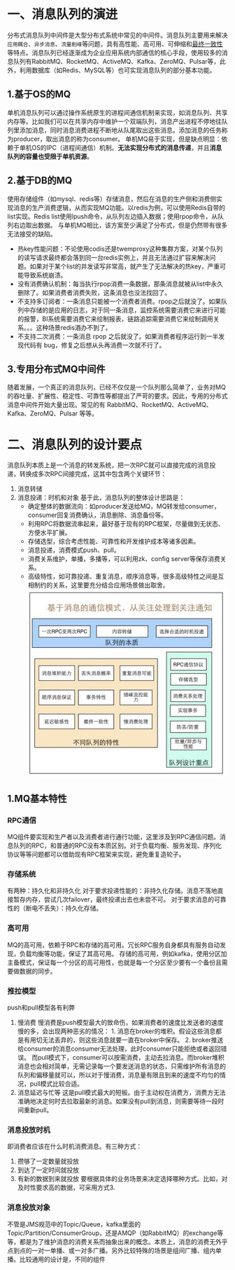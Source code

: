 # 一、消息队列的演进
分布式消息队列中间件是大型分布式系统中常见的中间件。消息队列主要用来解决`应用耦合`、`异步消息`、`流量削峰`等问题，具有高性能、高可用、可伸缩和[最终一致性](./什么是最终一致性.md)等特点。消息队列已经逐渐成为企业应用系统内部通信的核心手段，使用较多的消息队列有RabbitMQ、RocketMQ、ActiveMQ、Kafka、ZeroMQ、Pulsar等，此外，利用数据库（如Redis、MySQL等）也可实现消息队列的部分基本功能。

## 1.基于OS的MQ
单机消息队列可以通过操作系统原生的进程间通信机制来实现，如消息队列、共享内存等。比如我们可以在共享内存中维护一个双端队列，消息产出进程不停地往队列里添加消息，同时消息消费进程不断地从队尾取出这些消息。添加消息的任务称为producer，取出消息的称为consumer。
单机MQ易于实现，但是缺点明显：依赖于单机OS的IPC（进程间通信）机制。**无法实现分布式的消息传递**，并且**消息队列的容量也受限于单机资源**。
## 2.基于DB的MQ
使用存储组件（如mysql、redis等）存储消息，然后在消息的生产侧和消费侧实现消息的生产消费逻辑，从而实现MQ功能。以redis为例，可以使用Redis自带的list实现。Redis list使用lpush命令，从队列左边插入数据；使用rpop命令，从队列右边取出数据。
与单机MQ相比，该方案至少满足了分布式，但是仍然带有很多无法接受的缺陷。
- 热key性能问题：不论使用codis还是twemproxy这种集群方案，对某个队列的读写请求最终都会落到同一台redis实例上，并且无法通过扩容来解决问题。如果对于某个list的并发读写非常高，就产生了无法解决的热key，严重可能导致系统崩溃。
- 没有消费确认机制：每当执行rpop消费一条数据，那条消息就被从list中永久删除了。如果消费者消费失败，这条消息也没法找回了。
- 不支持多订阅者：一条消息只能被一个消费者消费。rpop之后就没了。如果队列中存储的是应用的日志，对于同一条消息，监控系统需要消费它来进行可能的报警，BI系统需要消费它来绘制报表，链路追踪需要消费它来绘制调用关系。。。这种场景redis酒办不到了。
- 不支持二次消费：一条消息 rpop 之后就没了。如果消费者程序运行到一半发现代码有 bug，修复之后想从头再消费一次就不行了。

## 3.专用分布式MQ中间件
随着发展，一个真正的消息队列，已经不仅仅是一个队列那么简单了，业务对MQ的吞吐量、扩展性、稳定性、可靠性等都提出了严苛的要求。因此，专用的分布式消息中间件开始大量出现。常见的有 RabbitMQ、RocketMQ、ActiveMQ、Kafka、ZeroMQ、Pulsar 等等。

# 二、消息队列的设计要点
消息队列本质上是一个消息的转发系统，把一次RPC就可以直接完成的消息投递，转换成多次RPC间接完成，这其中包含两个关键环节：
1. 消息转储
2. 消息投递：时机和对象
基于此，消息队列的整体设计思路是：
	- 确定整体的数据流向：如producer发送给MQ，MQ转发给consumer，consumer回复消费确认，消息删除、消息备份等。
	- 利用RPC将数据流串起来，最好基于现有的RPC框架，尽量做到无状态、方便水平扩展。
	- 存储选型，综合考虑性能、可靠性和开发维护成本等诸多因素。
	- 消息投递，消费模式push、pull。
	- 消费关系维护，单播，多播等，可以利用zk、config server等保存消费关系。
	- 高级特性，如可靠投递、重复消息，顺序消息等，很多高级特性之间是互相制约的关系，这里要充分结合应用场景做出取舍。
![消息队列设计](../img/消息队列设计.png)
## 1.MQ基本特性
### RPC通信
MQ组件要实现和生产者以及消费者进行通行功能，这里涉及到RPC通信问题。消息队列的RPC，和普通的RPC没有本质区别。对于负载均衡、服务发现、序列化协议等等问题都可以借助现有RPC框架来实现，避免重复造轮子。
### 存储系统
有两种：持久化和非持久化
对于要求投递性能的：非持久化存储。消息不落地直接暂存内存，尝试几次failover，最终投递出去也未尝不可。
对于要求消息的可靠性的（断电不丢失）：持久化存储。
### 高可用
MQ的高可用，依赖于RPC和存储的高可用。冗长RPC服务自身都具有服务自动发现，负载均衡等功能，保证了其高可用。
存储的高可用，例如kafka，使用分区加主备模式，保证每一个分区的高可用性，也就是每一个分区至少要有一个备份且需要做数据的同步。
### 推拉模型
push和pull模型各有利弊
1. 慢消费
	慢消费是push模型最大的致命伤，如果消费者的速度比发送者的速度慢的多，会出现两种恶劣的情况：
		1. 消息在broker的堆积。假设这些消息都是有用切无法丢弃的，则这些消息就要一直在broker中保存。
		2. broker推送给consumer的消息consumer无法处理，此时consumer只能拒绝或者返回错误。
	而pull模式下，consumer可以按需消费，主动去拉消息。而broker堆积消息也会相对简单，无需记录每一个要发送消息的状态，只需维护所有消息的队列和偏移量就可以，所以对于慢消费，消息量有限且到来的速度不均匀的情况，pull模式比较合适。
2. 消息延迟与忙等
	这是pull模式最大的短板。由于主动权在消费方，消费方无法准确地决定何时去拉取最新的消息。如果没有pull到消息，则需要等待一段时间重新pull。

### 消息投放时机

即消费者应该在什么时机消费消息。有三种方式：
1. 攒够了一定数量就投放
2. 到达了一定时间就投放
3. 有新的数据到来就投放
要根据具体的业务场景来决定选择哪种方式。比如，对及时性要求高的数据，可采用方式3.

### 消息投放对象
不管是JMS规范中的Topic/Queue，kafka里面的Topic/Partition/ConsumerGroup，还是AMQP（如RabbitMQ）的exchange等等，都是为了维护消息的消费关系而抽象出来的概念。本质上，消息的消费无外乎点到点的一对一单播、或一对多广播。另外比较特殊的场景是组间广播、组内单播。比较通用的设计是，不同的组件